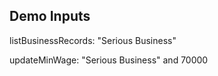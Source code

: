 ## Demo Inputs

listBusinessRecords: "Serious Business"

updateMinWage: "Serious Business" and 70000

